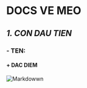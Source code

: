 # **DOCS VE MEO** 
## *1. CON DAU TIEN*
### - TEN:
#### + DAC DIEM

![Markdowwn](https://i.9mobi.vn/cf/Images/np/2022/11/17/anh-meo-cute-hinh-meo-ngau-de-thuong-4.jpg) 



